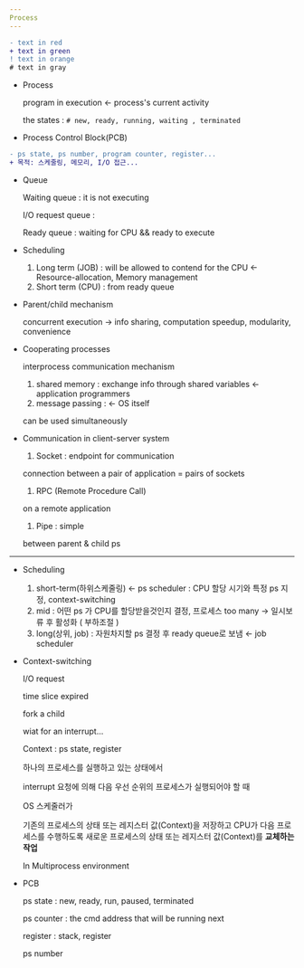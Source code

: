 ```yaml
---
Process
---
```

```diff
- text in red
+ text in green
! text in orange
# text in gray
```
- Process

    program in execution ← process's current activity

    the states : ```# new, ready, running, waiting , terminated```

- Process Control Block(PCB)
```diff
- ps state, ps number, program counter, register...
+ 목적: 스케줄링, 메모리, I/O 접근...
```

- Queue

    Waiting queue : it is not executing

    I/O request queue :

    Ready queue : waiting for CPU && ready to execute

- Scheduling
    1. Long term (JOB) : will be allowed to contend for the CPU ← Resource-allocation, Memory management
    2. Short term (CPU) : from ready queue

- Parent/child mechanism

    concurrent execution → info sharing, computation speedup, modularity, convenience 

- Cooperating processes

    interprocess communication mechanism

    1. shared memory : exchange info through shared variables ← application programmers
    2. message passing : ← OS itself

    can be used simultaneously

- Communication in client-server system
    1. Socket : endpoint for communication 

     connection between a pair of application = pairs of sockets

    1. RPC (Remote Procedure Call) 

    on a remote application

    1. Pipe : simple 

    between parent & child ps


----------------------------------------------------------------------------------------------------------------------------------------------------
- Scheduling
    1. short-term(하위스케줄링) ← ps scheduler : CPU 할당 시기와 특정 ps 지정, context-switching 
    2. mid : 어떤 ps 가 CPU를 할당받을것인지 결정, 프로세스 too many → 일시보류 후 활성화 ( 부하조절 )
    3. long(상위, job) : 자원차지할 ps 결정 후 ready queue로 보냄 ← job scheduler

- Context-switching

    I/O request

    time slice expired

    fork a child

    wiat for an interrupt...

    Context : ps state, register 

    하나의 프로세스를 실행하고 있는 상태에서

    interrupt 요청에 의해 다음 우선 순위의 프로세스가 실행되어야 할 때

    OS 스케줄러가

    기존의 프로세스의 상태 또는 레지스터 값(Context)을 저장하고 CPU가 다음 프로세스를 수행하도록 새로운 프로세스의 상태 또는 레지스터 값(Context)를 **교체하는 작업**

    In Multiprocess environment

- PCB

    ps state : new, ready, run, paused, terminated

    ps counter : the cmd address that will be running next

    register : stack, register

    ps number

